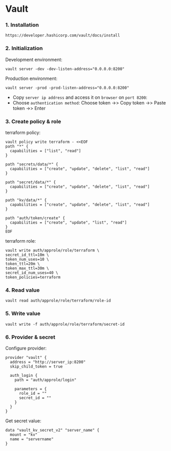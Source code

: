 # Vault 

### 1. Installation
```
https://developer.hashicorp.com/vault/docs/install
```

### 2. Initialization
Development environment:
```
vault server -dev -dev-listen-address="0.0.0.0:8200"
```

Production environment:
```
vault server -prod -prod-listen-address="0.0.0.0:8200"
```

* Copy `server ip address` and access it on `browser` on `port 8200`:
* Choose `authentication method`: Choose token ->> Copy token ->> Paste token ->> Enter

### 3. Create policy & role
terraform policy:
```
vault policy write terraform - <<EOF 
path "*" {
  capabilities = ["list", "read"]
}

path "secrets/data/*" {
  capabilities = ["create", "update", "delete", "list", "read"]
}

path "secret/data/*" {
  capabilities = ["create", "update", "delete", "list", "read"]
}

path "kv/data/*" {
  capabilities = ["create", "update", "delete", "list", "read"]
}

path "auth/token/create" {
  capabilities = ["create", "update", "list", "read"]
}
EOF
```

terraform role:
```
vault write auth/approle/role/terraform \
secret_id_ttl=10m \
token_num_uses=10 \
token_ttl=20m \
token_max_ttl=30m \
secret_id_num_uses=40 \
token_policies=terraform
```

### 4. Read value
```
vault read auth/approle/role/terraform/role-id
```

### 5. Write value
```
vault write -f auth/approle/role/terraform/secret-id
```

### 6. Provider & secret
Configure provider:
```
provider "vault" {
  address = "http://server_ip:8200"
  skip_child_token = true

  auth_login {
    path = "auth/approle/login"

    parameters = {
      role_id = ""
      secret_id = ""
    }
  }
}
```

Get secret value:
```
data "vault_kv_secret_v2" "server_name" {
  mount = "kv"
  name = "servername"
}
```
